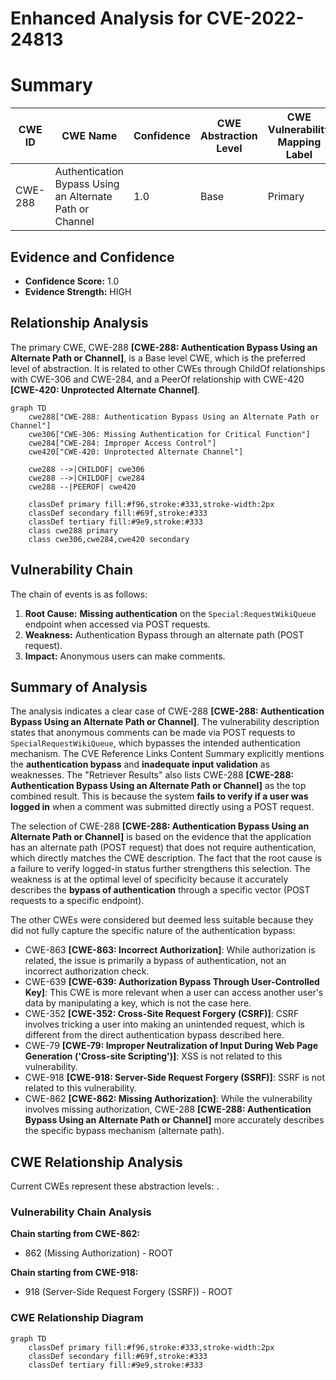 # Enhanced Analysis for CVE-2022-24813

# Summary
| CWE ID | CWE Name | Confidence | CWE Abstraction Level | CWE Vulnerability Mapping Label | CWE-Vulnerability Mapping Notes |
|---|---|---|---|---|---|
| CWE-288 | Authentication Bypass Using an Alternate Path or Channel | 1.0 | Base | Primary | Allowed |

## Evidence and Confidence

*   **Confidence Score:** 1.0
*   **Evidence Strength:** HIGH

## Relationship Analysis
The primary CWE, CWE-288 **[CWE-288: Authentication Bypass Using an Alternate Path or Channel]**, is a Base level CWE, which is the preferred level of abstraction. It is related to other CWEs through ChildOf relationships with CWE-306 and CWE-284, and a PeerOf relationship with CWE-420 **[CWE-420: Unprotected Alternate Channel]**.

```mermaid
graph TD
    cwe288["CWE-288: Authentication Bypass Using an Alternate Path or Channel"]
    cwe306["CWE-306: Missing Authentication for Critical Function"]
    cwe284["CWE-284: Improper Access Control"]
    cwe420["CWE-420: Unprotected Alternate Channel"]
    
    cwe288 -->|CHILDOF| cwe306
    cwe288 -->|CHILDOF| cwe284
    cwe288 --|PEEROF| cwe420
    
    classDef primary fill:#f96,stroke:#333,stroke-width:2px
    classDef secondary fill:#69f,stroke:#333
    classDef tertiary fill:#9e9,stroke:#333
    class cwe288 primary
    class cwe306,cwe284,cwe420 secondary
```

## Vulnerability Chain
The chain of events is as follows:
1.  **Root Cause:** **Missing authentication** on the `Special:RequestWikiQueue` endpoint when accessed via POST requests.
2.  **Weakness:** Authentication Bypass through an alternate path (POST request).
3.  **Impact:** Anonymous users can make comments.

## Summary of Analysis
The analysis indicates a clear case of CWE-288 **[CWE-288: Authentication Bypass Using an Alternate Path or Channel]**. The vulnerability description states that anonymous comments can be made via POST requests to `SpecialRequestWikiQueue`, which bypasses the intended authentication mechanism. The CVE Reference Links Content Summary explicitly mentions the **authentication bypass** and **inadequate input validation** as weaknesses. The "Retriever Results" also lists CWE-288 **[CWE-288: Authentication Bypass Using an Alternate Path or Channel]** as the top combined result. This is because the system **fails to verify if a user was logged in** when a comment was submitted directly using a POST request.

The selection of CWE-288 **[CWE-288: Authentication Bypass Using an Alternate Path or Channel]** is based on the evidence that the application has an alternate path (POST request) that does not require authentication, which directly matches the CWE description. The fact that the root cause is a failure to verify logged-in status further strengthens this selection. The weakness is at the optimal level of specificity because it accurately describes the **bypass of authentication** through a specific vector (POST requests to a specific endpoint).

The other CWEs were considered but deemed less suitable because they did not fully capture the specific nature of the authentication bypass:

*   CWE-863 **[CWE-863: Incorrect Authorization]**: While authorization is related, the issue is primarily a bypass of authentication, not an incorrect authorization check.
*   CWE-639 **[CWE-639: Authorization Bypass Through User-Controlled Key]**: This CWE is more relevant when a user can access another user's data by manipulating a key, which is not the case here.
*   CWE-352 **[CWE-352: Cross-Site Request Forgery (CSRF)]**: CSRF involves tricking a user into making an unintended request, which is different from the direct authentication bypass described here.
*   CWE-79 **[CWE-79: Improper Neutralization of Input During Web Page Generation ('Cross-site Scripting')]**: XSS is not related to this vulnerability.
*   CWE-918 **[CWE-918: Server-Side Request Forgery (SSRF)]**: SSRF is not related to this vulnerability.
*   CWE-862 **[CWE-862: Missing Authorization]**: While the vulnerability involves missing authorization, CWE-288 **[CWE-288: Authentication Bypass Using an Alternate Path or Channel]** more accurately describes the specific bypass mechanism (alternate path).


## CWE Relationship Analysis

Current CWEs represent these abstraction levels: .


### Vulnerability Chain Analysis

**Chain starting from CWE-862:**
- 862 (Missing Authorization) - ROOT


**Chain starting from CWE-918:**
- 918 (Server-Side Request Forgery (SSRF)) - ROOT



### CWE Relationship Diagram

```mermaid
graph TD
    classDef primary fill:#f96,stroke:#333,stroke-width:2px
    classDef secondary fill:#69f,stroke:#333
    classDef tertiary fill:#9e9,stroke:#333
```